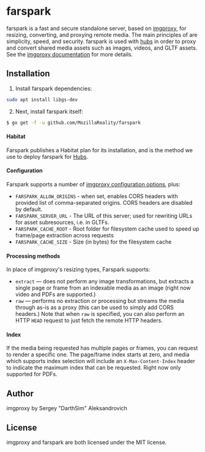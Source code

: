# farspark

farspark is a fast and secure standalone server, based on [imgproxy](https://github.com/DarthSim/imgproxy), for resizing, converting, and proxying remote media. The main principles of are simplicity, speed, and security. farspark is used with [hubs](https://github.com/mozilla/hubs) in order to proxy and convert shared media assets such as images, videos, and GLTF assets. See the [imgproxy documentation](https://github.com/DarthSim/imgproxy/blob/master/README.md) for more details.

## Installation

1. Install farspark dependencies:

``` bash
sudo apt install libgs-dev
```

2. Next, install farspark itself:

```bash
$ go get -f -u github.com/MozillaReality/farspark
```

#### Habitat

Farspark publishes a Habitat plan for its installation, and is the method we use to deploy farspark for [Hubs](https://hubs.mozilla.com).

#### Configuration

Farspark supports a number of [imgproxy configuration options](https://github.com/DarthSim/imgproxy/blob/master/README.md#configuration), plus:

* `FARSPARK_ALLOW_ORIGINS` - when set, enables CORS headers with provided list of comma-separated origins. CORS headers are disabled by default.
* `FARSPARK_SERVER_URL` - The URL of this server; used for rewriting URLs for asset subresources, i.e. in GLTFs.
* `FARSPARK_CACHE_ROOT` - Root folder for filesystem cache used to speed up frame/page extraction across requests
* `FARSPARK_CACHE_SIZE` - Size (in bytes) for the filesystem cache

#### Processing methods

In place of imgproxy's resizing types, Farspark supports:

* `extract` — does not perform any image transformations, but extracts a single page or frame from an indexable media as an image (right now video and PDFs are supported.)
* `raw` — performs no extraction or processing but streams the media through as-is as a proxy (this can be used to simply add CORS headers.) Note that when `raw` is specified, you can also perform an HTTP `HEAD` request to just fetch the remote HTTP headers.

#### Index

If the media being requested has multiple pages or frames, you can request to render a specific one. The page/frame index starts at zero, and media which supports index selection will include an `X-Max-Content-Index` header to indicate the maximum index that can be requested. Right now only supported for PDFs.

## Author

imgproxy by Sergey "DarthSim" Aleksandrovich

## License

imgproxy and farspark are both licensed under the MIT license.
